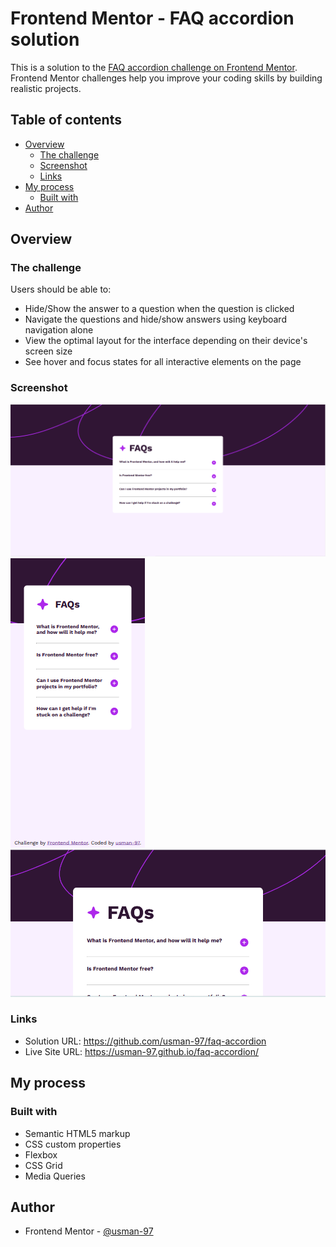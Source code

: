 # Frontend Mentor - FAQ accordion solution

This is a solution to the [FAQ accordion challenge on Frontend Mentor](https://www.frontendmentor.io/challenges/faq-accordion-wyfFdeBwBz). Frontend Mentor challenges help you improve your coding skills by building realistic projects.

## Table of contents

- [Overview](#overview)
  - [The challenge](#the-challenge)
  - [Screenshot](#screenshot)
  - [Links](#links)
- [My process](#my-process)
  - [Built with](#built-with)
- [Author](#author)

## Overview

### The challenge

Users should be able to:

- Hide/Show the answer to a question when the question is clicked
- Navigate the questions and hide/show answers using keyboard navigation alone
- View the optimal layout for the interface depending on their device's screen size
- See hover and focus states for all interactive elements on the page

### Screenshot

![](./final-design/final-desktop-design.png)
![](./final-design/final-mobile-portrait-design.png)
![](./final-design/final-mobile-landscape-design.png)

### Links

- Solution URL: https://github.com/usman-97/faq-accordion
- Live Site URL: https://usman-97.github.io/faq-accordion/

## My process

### Built with

- Semantic HTML5 markup
- CSS custom properties
- Flexbox
- CSS Grid
- Media Queries

## Author

- Frontend Mentor - [@usman-97](https://www.frontendmentor.io/profile/usman-97)
